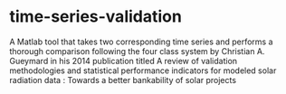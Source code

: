# time-series-validation
A Matlab tool that takes two corresponding time series and performs a thorough comparison following the four class system by Christian A. Gueymard in his 2014 publication titled A review of validation methodologies and statistical performance indicators for modeled solar radiation data : Towards a better bankability of solar projects
